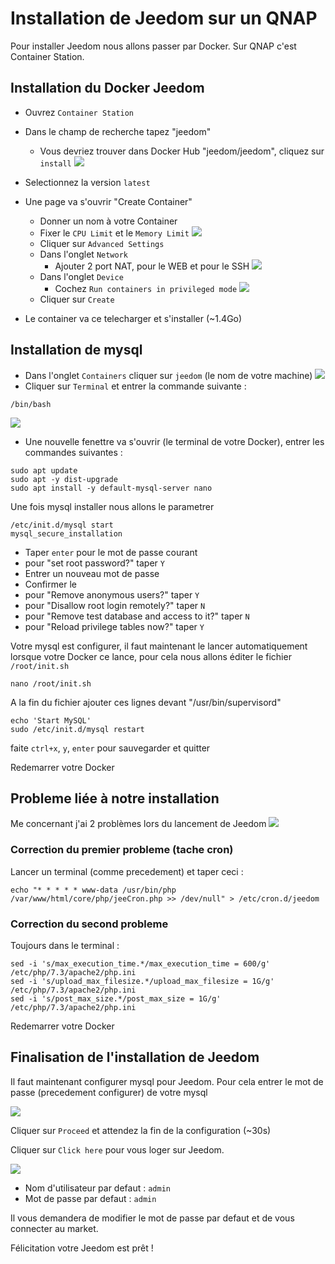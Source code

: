 # Installation de Jeedom sur un QNAP

Pour installer Jeedom nous allons passer par Docker. Sur QNAP c'est Container Station.

## Installation du Docker Jeedom

- Ouvrez `Container Station`
- Dans le champ de recherche tapez "jeedom"
    - Vous devriez trouver dans Docker Hub "jeedom/jeedom", cliquez sur `install`
    ![](pictures/create_docker.png)
- Selectionnez la version `latest`
- Une page va s'ouvrir "Create Container"
    - Donner un nom à votre Container
    - Fixer le `CPU Limit` et le `Memory Limit`
    ![](pictures/create_container.png)
    - Cliquer sur `Advanced Settings`
    - Dans l'onglet `Network`
        - Ajouter 2 port NAT, pour le WEB et pour le SSH
        ![](pictures/create_container_network.png)
    - Dans l'onglet `Device`
        - Cochez `Run containers in privileged mode`
        ![](pictures/create_container_device.png)
    - Cliquer sur `Create`

- Le container va ce telecharger et s'installer (~1.4Go)

## Installation de mysql

- Dans l'onglet `Containers` cliquer sur `jeedom` (le nom de votre machine)
![](pictures/containers.png)
- Cliquer sur `Terminal` et entrer la commande suivante :
```
/bin/bash
```
![](pictures/containers_terminal.png)
- Une nouvelle fenettre va s'ouvrir (le terminal de votre Docker), entrer les commandes suivantes :
```
sudo apt update
sudo apt -y dist-upgrade
sudo apt install -y default-mysql-server nano
```
Une fois mysql installer nous allons le parametrer
```
/etc/init.d/mysql start
mysql_secure_installation
```
- Taper `enter` pour le mot de passe courant
- pour "set root password?" taper `Y`
- Entrer un nouveau mot de passe
- Confirmer le
- pour "Remove anonymous users?" taper `Y`
- pour "Disallow root login remotely?" taper `N`
- pour "Remove test database and access to it?" taper `N`
- pour "Reload privilege tables now?" taper `Y`

Votre mysql est configurer, il faut maintenant le lancer automatiquement lorsque votre Docker ce lance, pour cela nous allons éditer le fichier `/root/init.sh`

```
nano /root/init.sh
```
A la fin du fichier ajouter ces lignes devant "/usr/bin/supervisord"
```
echo 'Start MySQL'
sudo /etc/init.d/mysql restart
```
faite `ctrl+x`, `y`, `enter` pour sauvegarder et quitter

Redemarrer votre Docker

## Probleme liée à notre installation

Me concernant j'ai 2 problèmes lors du lancement de Jeedom
![](pictures/jeedom_bug.png)

### Correction du premier probleme (tache cron)

Lancer un terminal (comme precedement) et taper ceci :
```
echo "* * * * * www-data /usr/bin/php /var/www/html/core/php/jeeCron.php >> /dev/null" > /etc/cron.d/jeedom
```

### Correction du second probleme

Toujours dans le terminal :
```
sed -i 's/max_execution_time.*/max_execution_time = 600/g' /etc/php/7.3/apache2/php.ini
sed -i 's/upload_max_filesize.*/upload_max_filesize = 1G/g' /etc/php/7.3/apache2/php.ini
sed -i 's/post_max_size.*/post_max_size = 1G/g' /etc/php/7.3/apache2/php.ini
```

Redemarrer votre Docker

## Finalisation de l'installation de Jeedom

Il faut maintenant configurer mysql pour Jeedom. Pour cela entrer le mot de passe (precedement configurer) de votre mysql

![](pictures/jeedom_mysql.png)

Cliquer sur `Proceed` et attendez la fin de la configuration (~30s)

Cliquer sur `Click here` pour vous loger sur Jeedom.

![](pictures/jeedom_login.png)

- Nom d'utilisateur par defaut : `admin`
- Mot de passe par defaut : `admin`

Il vous demandera de modifier le mot de passe par defaut et de vous connecter au market.

Félicitation votre Jeedom est prêt !